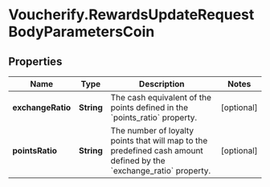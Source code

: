 # Voucherify.RewardsUpdateRequestBodyParametersCoin

## Properties

Name | Type | Description | Notes
------------ | ------------- | ------------- | -------------
**exchangeRatio** | **String** | The cash equivalent of the points defined in the &#x60;points_ratio&#x60; property. | [optional] 
**pointsRatio** | **String** | The number of loyalty points that will map to the predefined cash amount defined by the &#x60;exchange_ratio&#x60; property. | [optional] 


